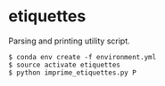 # etiquettes

Parsing and printing utility script.

    $ conda env create -f environment.yml
    $ source activate etiquettes
    $ python imprime_etiquettes.py P
